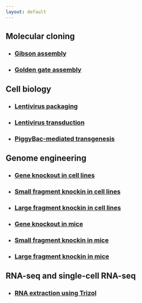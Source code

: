 ```yaml
---
layout: default
---
```



## Molecular cloning

* ### [Gibson assembly](./gibson-assembly.html)
* ### [Golden gate assembly](./golden-gate-assembly.html)


## Cell biology

* ### [Lentivirus packaging](./lentivirus-packaging.html)
* ### [Lentivirus transduction](./lentivirus-transduction.html)
* ### [PiggyBac-mediated transgenesis](./piggybac-mediated-transgenesis.html)


## Genome engineering

* ### [Gene knockout in cell lines](./gene-knockout-in-cell-lines.html)
* ### [Small fragment knockin in cell lines](./small-fragment-knockin-in-cell-lines.html)
* ### [Large fragment knockin in cell lines](./large-fragment-knockin-in-cell-lines.html)
* ### [Gene knockout in mice](./gene-knockout-in-mice.html)
* ### [Small fragment knockin in mice](./small-fragment-knockin-in-mice.html)
* ### [Large fragment knockin in mice](./large-fragment-knockin-in-mice.html)


## RNA-seq and single-cell RNA-seq

* ### [RNA extraction using Trizol](./gene-knockout-in-cell-lines.html)

